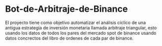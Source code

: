 # Bot-de-Arbitraje-de-Binance
El proyecto tiene como objetivo automatizar el análisis cíclico de una antigua estrategia de inversión monetaria llamada arbitraje triangular, esto usando los datos de todos los pares del mercado spot de binance usando datos concrectos del libro de ordenes de cada par de binance. 

